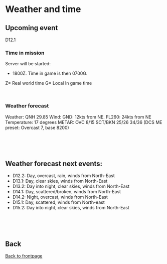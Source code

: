 # Weather and time

## Upcoming event
D12.1

### Time in mission
Server will be started:
- 1800Z. Time in game is then 0700G. 


Z= Real world time
G= Local In game time

<br>

### Weather forecast
Weather: 
QNH 29.85
Wind: GND: 12kts from NE. FL260: 24kts from NE
Temperature: 17 degrees
METAR: OVC 8/15 SCT/BKN 25/26 34/36  (DCS ME preset: Overcast 7, base 8200)


<br>
<br>
<br>


## Weather forecast next events:
- D12.2: Day, overcast, rain, winds from North-East
- D13.1: Day, clear skies, winds from North-East
- D13.2: Day into night, clear skies, winds from North-East
- D14.1: Day, scattered/broken, winds from North-East
- D14.2: Night, overcast, winds from North-East
- D15.1: Day, scattered, winds from North-east
- D15.2: Day into night, clear skies, winds from North-East

<br>
<br>
<br>



## Back
[Back to frontpage](https://132nd-vwing.github.io/OPAR-Brief/)
